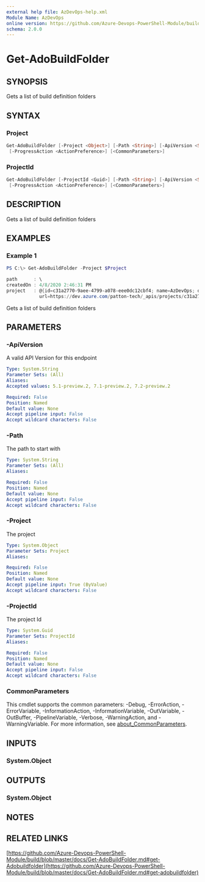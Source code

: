 ```yaml
---
external help file: AzDevOps-help.xml
Module Name: AzDevOps
online version: https://github.com/Azure-Devops-PowerShell-Module/build/blob/master/docs/Get-AdoBuildFolder.md#get-qdobuildfolder
schema: 2.0.0
---
```


# Get-AdoBuildFolder

## SYNOPSIS

Gets a list of build definition folders

## SYNTAX

### Project

```powershell
Get-AdoBuildFolder [-Project <Object>] [-Path <String>] [-ApiVersion <String>]
 [-ProgressAction <ActionPreference>] [<CommonParameters>]
```

### ProjectId

```powershell
Get-AdoBuildFolder [-ProjectId <Guid>] [-Path <String>] [-ApiVersion <String>]
 [-ProgressAction <ActionPreference>] [<CommonParameters>]
```

## DESCRIPTION

Gets a list of build definition folders

## EXAMPLES

### Example 1

```powershell
PS C:\> Get-AdoBuildFolder -Project $Project

path      : \
createdOn : 4/8/2020 2:46:31 PM
project   : @{id=c31a2770-9aee-4799-a078-eee0dc12cbf4; name=AzDevOps; description=A project for working with Azure Devops using PowerShell;
            url=https://dev.azure.com/patton-tech/_apis/projects/c31a2770-9aee-4799-a078-eee0dc12cbf4; state=wellFormed; revision=515330752; visibility=public; lastUpdateTime=4/10/2020 4:22:12 AM}
```

Gets a list of build definition folders

## PARAMETERS

### -ApiVersion

A valid API Version for this endpoint

```yaml
Type: System.String
Parameter Sets: (All)
Aliases:
Accepted values: 5.1-preview.2, 7.1-preview.2, 7.2-preview.2

Required: False
Position: Named
Default value: None
Accept pipeline input: False
Accept wildcard characters: False
```

### -Path

The path to start with

```yaml
Type: System.String
Parameter Sets: (All)
Aliases:

Required: False
Position: Named
Default value: None
Accept pipeline input: False
Accept wildcard characters: False
```

### -Project

The project

```yaml
Type: System.Object
Parameter Sets: Project
Aliases:

Required: False
Position: Named
Default value: None
Accept pipeline input: True (ByValue)
Accept wildcard characters: False
```

### -ProjectId

The project Id

```yaml
Type: System.Guid
Parameter Sets: ProjectId
Aliases:

Required: False
Position: Named
Default value: None
Accept pipeline input: False
Accept wildcard characters: False
```

### CommonParameters

This cmdlet supports the common parameters: -Debug, -ErrorAction, -ErrorVariable, -InformationAction, -InformationVariable, -OutVariable, -OutBuffer, -PipelineVariable, -Verbose, -WarningAction, and -WarningVariable. For more information, see [about_CommonParameters](http://go.microsoft.com/fwlink/?LinkID=113216).

## INPUTS

### System.Object

## OUTPUTS

### System.Object

## NOTES

## RELATED LINKS

[https://github.com/Azure-Devops-PowerShell-Module/build/blob/master/docs/Get-AdoBuildFolder.md#get-Adobuildfolder](https://github.com/Azure-Devops-PowerShell-Module/build/blob/master/docs/Get-AdoBuildFolder.md#get-adobuildfolder)
